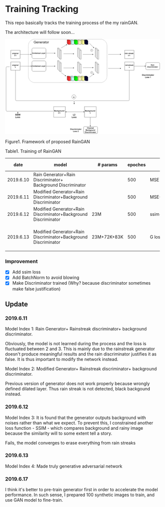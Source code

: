 # Training Tracking

This repo basically tracks the training process of the my rainGAN.

The architecture will follow soon...

<p align="center">
    <img src="model_framework_6_12.png">
    <FIGCAPTION>Figure1. Framework of proposed RainGAN</FIGCAPTION>
</p>

Table1. Training of RainGAN

|date|model|# params|epoches|loss function|model name|log_dir|index|
|----|-----|--------|-------|-------------|----------|-------|-----|
|2019.6.10|Rain Generator+Rain Discriminator+ Background Discriminator| |500|MSE (G)+2*D_Loss|generator-6-10|RainGAN-benchmark|1|
|2019.6.11|Modified Generator+Rain Discriminator+Background Discriminator| |500|MSE+2*D_loss|generator-6-11|RainGAN-modified_GAN|2|
|2019.6.12|Modified Generator+Rain Discriminator+Background Discriminator|23M|500|ssim+l1_loss+2*D_loss|generator-6-12|ssim-gan|3|
|2019.6.13|Modified Generator+Rain Discriminator+Background Discriminator|23M+72K+83K|500|G loss +D loss|generator-6-13, D-rain-6-13, D-bg-6-13|ssim-gan|4|


### Improvement

- [x] Add ssim loss
- [x] Add BatchNorm to avoid blowing
- [x] Make Discriminator trained  (Why? because discriminator sometimes make false justification)

## Update

### 2019.6.11

Model Index 1: Rain Generator+ Rainstreak discriminator+ background discriminator.

Obviously, the model is not learned during the process and the loss is fluctuated between 2 and 3. This is mainly due to the rainstreak generator doesn't produce meaningful results and the rain discriminator justifies it as false. It is thus important to modify the network instead.

Model Index 2: Modified Generator+ Rainstreak discriminator+ background discriminator.

Previous version of generator does not work properly because wrongly defined dilated layer. Thus rain streak is not detected, black backgound instead.

### 2019.6.12 

Model Index 3: It is found that the generator outputs background with noises rather than what we expect. To prevent this, I constrained another loss function - SSIM - which compares background and rainy image because the similarity will to some extent tell a story.

Fails, the model converges to erase everything from rain streaks

### 2019.6.13

Model Index 4: Made truly generative adversarial network

### 2019.6.17

I think it's better to pre-train generator first in order to accelerate the model performance. In such sense, I prepared 100 synthetic images to train, and use GAN model to fine-train.